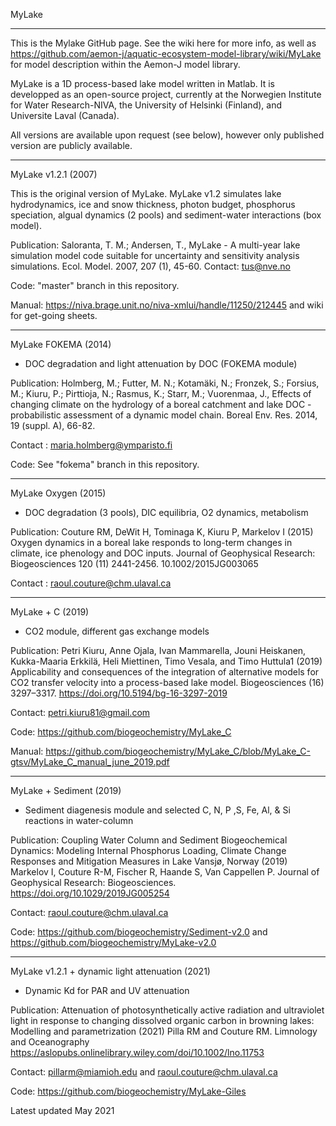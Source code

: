 MyLake
***
This is the Mylake GitHub page. See the wiki here for more info, as well as https://github.com/aemon-j/aquatic-ecosystem-model-library/wiki/MyLake for model description within the Aemon-J model library. 

MyLake is a 1D process-based lake model written in Matlab. It is developped as an open-source project, currently at the Norwegien Institute for Water Research-NIVA, the University of Helsinki (Finland), and Universite Laval (Canada). 

All versions are available upon request (see below), however only published version are publicly available. 

***
MyLake v1.2.1 (2007)

This is the original version of MyLake. MyLake v1.2 simulates lake hydrodynamics, ice and snow thickness, photon budget, phosphorus speciation, algual dynamics (2 pools) and sediment-water interactions (box model). 

Publication: Saloranta, T. M.; Andersen, T., MyLake - A multi-year lake simulation model code suitable for uncertainty and sensitivity analysis simulations. Ecol. Model. 2007, 207 (1), 45-60. Contact: tus@nve.no

Code: "master" branch in this repository. 

Manual: https://niva.brage.unit.no/niva-xmlui/handle/11250/212445 and wiki for get-going sheets. 

***
MyLake FOKEMA (2014)

+ DOC degradation and light attenuation by DOC  (FOKEMA module)

Publication: Holmberg, M.; Futter, M. N.; Kotamäki, N.; Fronzek, S.; Forsius, M.; Kiuru, P.; Pirttioja, N.; Rasmus, K.; Starr, M.; Vuorenmaa, J., Effects of changing climate on the hydrology of a boreal catchment and lake DOC - probabilistic assessment of a dynamic model chain. Boreal Env. Res. 2014, 19 (suppl. A), 66-82. 

Contact : maria.holmberg@ymparisto.fi

Code: See "fokema" branch in this repository. 

****
MyLake Oxygen (2015)

+ DOC degradation (3 pools), DIC equilibria, O2 dynamics, metabolism 

Publication:  Couture RM, DeWit H, Tominaga K, Kiuru P, Markelov I (2015) Oxygen dynamics in a boreal lake responds to long-term changes in climate, ice phenology and DOC inputs. Journal of Geophysical Research: Biogeosciences 120 (11) 2441-2456.  10.1002/2015JG003065

Contact : raoul.couture@chm.ulaval.ca

*** 
MyLake + C (2019) 

+ CO2 module, different gas exchange models 

Publication: Petri Kiuru, Anne Ojala, Ivan Mammarella, Jouni Heiskanen, Kukka-Maaria Erkkilä, Heli Miettinen, Timo Vesala, and Timo Huttula1 (2019) Applicability and consequences of the integration of alternative models for CO2 transfer velocity into a process-based lake model. Biogeosciences (16) 3297–3317. https://doi.org/10.5194/bg-16-3297-2019

Contact: petri.kiuru81@gmail.com

Code: https://github.com/biogeochemistry/MyLake_C

Manual: https://github.com/biogeochemistry/MyLake_C/blob/MyLake_C-gtsv/MyLake_C_manual_june_2019.pdf

***
MyLake + Sediment (2019)

+ Sediment diagenesis module and selected C, N, P ,S, Fe, Al, & Si reactions in water-column

Publication: Coupling Water Column and Sediment Biogeochemical Dynamics: Modeling Internal Phosphorus Loading, Climate Change Responses and Mitigation Measures in Lake Vansjø, Norway (2019) Markelov I, Couture R-M,  Fischer R, Haande S, Van Cappellen P. Journal of Geophysical Research: Biogeosciences. https://doi.org/10.1029/2019JG005254

Contact: raoul.couture@chm.ulaval.ca

Code: https://github.com/biogeochemistry/Sediment-v2.0 and https://github.com/biogeochemistry/MyLake-v2.0

***
MyLake v1.2.1 + dynamic light attenuation (2021)

+ Dynamic Kd for PAR and UV attenuation

Publication: Attenuation of photosynthetically active radiation and ultraviolet light in response to changing dissolved organic carbon in browning lakes:  Modelling and parametrization (2021) Pilla RM and Couture RM. Limnology and Oceanography https://aslopubs.onlinelibrary.wiley.com/doi/10.1002/lno.11753

Contact: pillarm@miamioh.edu and raoul.couture@chm.ulaval.ca

Code: https://github.com/biogeochemistry/MyLake-Giles

Latest updated May 2021

